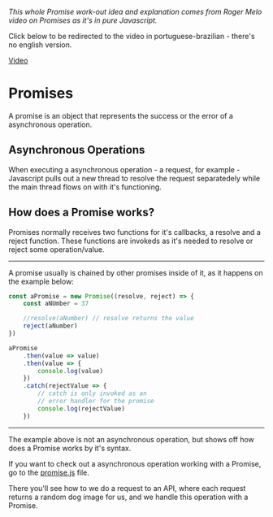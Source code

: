 _This whole Promise work-out idea and explanation comes from Roger Melo video on Promises as it's in pure Javascript._

Click below to be redirected to the video in portuguese-brazilian - there's no english version.

[Video](https://www.youtube.com/watch?v=wTGPhsGJ0sw "Video Link")
# Promises

A promise is an object that represents the success or the error of a asynchronous operation.

## Asynchronous Operations

When executing a asynchronous operation - a request, for example - Javascript pulls out a new thread to resolve the request separatedely while the main thread flows on with it's functioning.


## How does a Promise works?

Promises normally receives two functions for it's callbacks, a resolve and a reject function. These functions are invokeds as it's needed to resolve or reject some operation/value.

---

A promise usually is chained by other promises inside of it, as it happens on the example below:

```js
const aPromise = new Promise((resolve, reject) => {
    const aNUmber = 37

    //resolve(aNumber) // resolve returns the value
    reject(aNumber)
})

aPromise
    .then(value => value)
    .then(value => {
        console.log(value)
    })
    .catch(rejectValue => {
        // catch is only invoked as an
        // error handler for the promise
        console.log(rejectValue)
    })
```    
---

The example above is not an asynchronous operation, but shows off how does a Promise works by it's syntax. 

If you want to check out a asynchronous operation working with a Promise, go to the [promise.js](https://github.com/philipep-galdino/pure-javascript-promise/blob/main/promise.js) file.

There you'll see how to we do a request to an API, where each request returns a random dog image for us, and we handle this operation with a Promise.
